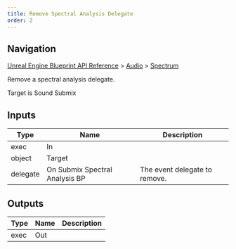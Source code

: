 ```yaml
---
title: Remove Spectral Analysis Delegate
order: 2
---
```

## Navigation

[Unreal Engine Blueprint API Reference](https://dev.epicgames.com/documentation/en-us/unreal-engine/BlueprintAPI) > [Audio](https://dev.epicgames.com/documentation/en-us/unreal-engine/BlueprintAPI/Audio) > [Spectrum](https://dev.epicgames.com/documentation/en-us/unreal-engine/BlueprintAPI/Audio/Spectrum)

Remove a spectral analysis delegate.

Target is Sound Submix

## Inputs

| Type | Name | Description |
| --- | --- | --- |
| exec | In |  |
| object | Target |  |
| delegate | On Submix Spectral Analysis BP | The event delegate to remove. |

## Outputs

| Type | Name | Description |
| --- | --- | --- |
| exec | Out |  |
